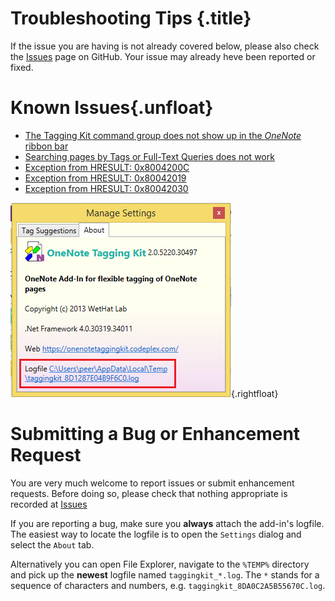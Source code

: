 # Troubleshooting Tips {.title}

If the issue you are having is not already covered below, please also check the
[Issues](https://github.com/WetHat/OnenoteTaggingKit/issues) page on GitHub.
Your issue may already heve been reported or fixed.

# Known Issues{.unfloat}

* [The Tagging Kit command group does not show up in the _OneNote_ ribbon bar](Tagging%20Kit%20Not%20Shown%20in%20Ribbon.md)
* [Searching pages by Tags or Full-Text Queries does not work](Searching-pages-by-Tags-or-Full-Text-Queries-does-not-work.md)
* [Exception from HRESULT: 0x8004200C](0x8004200C.md)
* [Exception from HRESULT: 0x80042019](0x80042019.md)
* [Exception from HRESULT: 0x80042030](0x80042030.md)

![Screenshot](images/TroubleshootingTips_log.png){.rightfloat}
    
# Submitting a Bug or Enhancement Request

You are very much welcome to report issues or submit enhancement requests.
Before doing so, please check that nothing
appropriate is recorded at
[Issues](https://github.com/WetHat/OnenoteTaggingKit/issues)

If you are reporting a bug, make sure you **always** attach the add-in's logfile.
The easiest way to locate the logfile is to open  the `Settings` dialog and
select the `About` tab.

Alternatively you can open File Explorer, navigate to the
`%TEMP%` directory and pick up the **newest** logfile named `taggingkit_*.log`.
The `*` stands for a sequence of characters and numbers, e.g.
`taggingkit_8DA0C2A5B55670C.log`.

